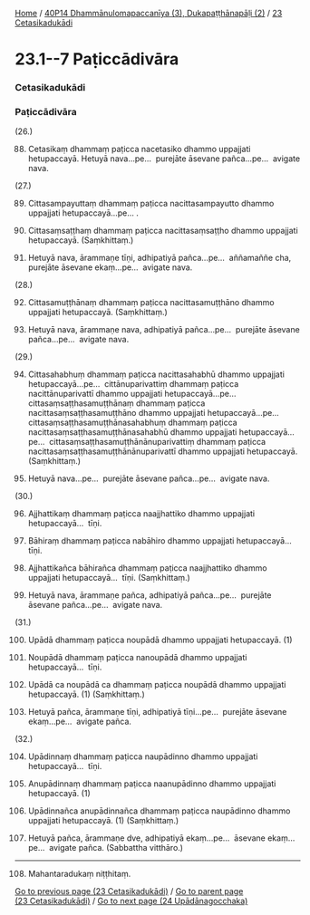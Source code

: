 
[Home](/) / [40P14 Dhammānulomapaccanīya (3), Dukapaṭṭhānapāḷi (2)](/tipitaka/40P14.md) / [23 Cetasikadukādi](/tipitaka/40P14/23.md)

# 23.1--7 Paṭiccādivāra

### Cetasikadukādi

### Paṭiccādivāra

(26.)

88. Cetasikaṃ dhammaṃ paṭicca nacetasiko dhammo uppajjati hetupaccayā. Hetuyā nava…pe…  purejāte āsevane pañca…pe…  avigate nava.

(27.)

89. Cittasampayuttaṃ dhammaṃ paṭicca nacittasampayutto dhammo uppajjati hetupaccayā…pe… .

90. Cittasaṃsaṭṭhaṃ dhammaṃ paṭicca nacittasaṃsaṭṭho dhammo uppajjati hetupaccayā. (Saṃkhittaṃ.)

91. Hetuyā nava, ārammaṇe tīṇi, adhipatiyā pañca…pe…  aññamaññe cha, purejāte āsevane ekaṃ…pe…  avigate nava.

(28.)

92. Cittasamuṭṭhānaṃ dhammaṃ paṭicca nacittasamuṭṭhāno dhammo uppajjati hetupaccayā. (Saṃkhittaṃ.)

93. Hetuyā nava, ārammaṇe nava, adhipatiyā pañca…pe…  purejāte āsevane pañca…pe…  avigate nava.

(29.)

94. Cittasahabhuṃ dhammaṃ paṭicca nacittasahabhū dhammo uppajjati hetupaccayā…pe…  cittānuparivattiṃ dhammaṃ paṭicca nacittānuparivattī dhammo uppajjati hetupaccayā…pe…  cittasaṃsaṭṭhasamuṭṭhānaṃ dhammaṃ paṭicca nacittasaṃsaṭṭhasamuṭṭhāno dhammo uppajjati hetupaccayā…pe…  cittasaṃsaṭṭhasamuṭṭhānasahabhuṃ dhammaṃ paṭicca nacittasaṃsaṭṭhasamuṭṭhānasahabhū dhammo uppajjati hetupaccayā…pe…  cittasaṃsaṭṭhasamuṭṭhānānuparivattiṃ dhammaṃ paṭicca nacittasaṃsaṭṭhasamuṭṭhānānuparivattī dhammo uppajjati hetupaccayā. (Saṃkhittaṃ.)

95. Hetuyā nava…pe…  purejāte āsevane pañca…pe…  avigate nava.

(30.)

96. Ajjhattikaṃ dhammaṃ paṭicca naajjhattiko dhammo uppajjati hetupaccayā…  tīṇi.

97. Bāhiraṃ dhammaṃ paṭicca nabāhiro dhammo uppajjati hetupaccayā…  tīṇi.

98. Ajjhattikañca bāhirañca dhammaṃ paṭicca naajjhattiko dhammo uppajjati hetupaccayā…  tīṇi. (Saṃkhittaṃ.)

99. Hetuyā nava, ārammaṇe pañca, adhipatiyā pañca…pe…  purejāte āsevane pañca…pe…  avigate nava.

(31.)

100. Upādā dhammaṃ paṭicca noupādā dhammo uppajjati hetupaccayā. (1)

101. Noupādā dhammaṃ paṭicca nanoupādā dhammo uppajjati hetupaccayā…  tīṇi.

102. Upādā ca noupādā ca dhammaṃ paṭicca noupādā dhammo uppajjati hetupaccayā. (1) (Saṃkhittaṃ.)

103. Hetuyā pañca, ārammaṇe tīṇi, adhipatiyā tīṇi…pe…  purejāte āsevane ekaṃ…pe…  avigate pañca.

(32.)

104. Upādinnaṃ dhammaṃ paṭicca naupādinno dhammo uppajjati hetupaccayā…  tīṇi.

105. Anupādinnaṃ dhammaṃ paṭicca naanupādinno dhammo uppajjati hetupaccayā. (1)

106. Upādinnañca anupādinnañca dhammaṃ paṭicca naupādinno dhammo uppajjati hetupaccayā. (1) (Saṃkhittaṃ.)

107. Hetuyā pañca, ārammaṇe dve, adhipatiyā ekaṃ…pe…  āsevane ekaṃ…pe…  avigate pañca. (Sabbattha vitthāro.)

---

108. Mahantaradukaṃ niṭṭhitaṃ.



[Go to previous page (23 Cetasikadukādi)](/tipitaka/40P14/23.md) / [Go to parent page (23 Cetasikadukādi)](/tipitaka/40P14/23.md) / [Go to next page (24 Upādānagocchaka)](/tipitaka/40P14/24.md)



